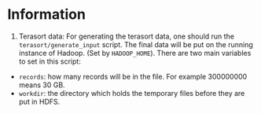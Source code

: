 # Information

1. Terasort data: For generating the terasort data, one should run the `terasort/generate_input` script. The final data will be put on the running instance of Hadoop. (Set by `HADOOP_HOME`). There are two main variables to set in this script:
  * `records`: how many records will be in the file. For example 300000000 means 30 GB.
  * `workdir`: the directory which holds the temporary files before they are put in HDFS.
